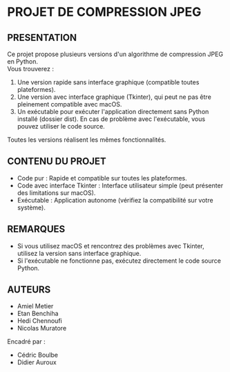 PROJET DE COMPRESSION JPEG
===========================

PRESENTATION
------------
Ce projet propose plusieurs versions d'un algorithme de compression JPEG en Python.  
Vous trouverez :  
1. Une version rapide sans interface graphique (compatible toutes plateformes).  
2. Une version avec interface graphique (Tkinter), qui peut ne pas être pleinement compatible avec macOS.  
3. Un exécutable pour exécuter l'application directement sans Python installé (dossier dist).
   En cas de problème avec l'exécutable, vous pouvez utiliser le code source.  

Toutes les versions réalisent les mêmes fonctionnalités.  

CONTENU DU PROJET
------------------
- Code pur : Rapide et compatible sur toutes les plateformes.  
- Code avec interface Tkinter : Interface utilisateur simple (peut présenter des limitations sur macOS).  
- Exécutable : Application autonome (vérifiez la compatibilité sur votre système).  

REMARQUES
---------
- Si vous utilisez macOS et rencontrez des problèmes avec Tkinter, utilisez la version sans interface graphique.  
- Si l'exécutable ne fonctionne pas, exécutez directement le code source Python.  

AUTEURS
-------
- Amiel Metier  
- Etan Benchiha  
- Hedi Chennoufi  
- Nicolas Muratore  

Encadré par :  
- Cédric Boulbe  
- Didier Auroux  
